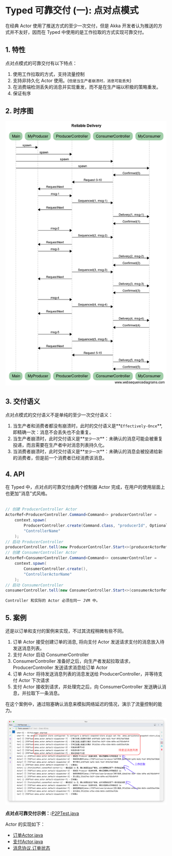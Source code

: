 # Typed 可靠交付 (一): 点对点模式

在经典 Actor 使用了推送方式的至少一次交付，但是 Akka 开发者认为推送的方式并不友好，因而在 Typed 中使用的是工作拉取的方式实现可靠交付。

## 1. 特性

点对点模式的可靠交付有以下特点：

1. 使用工作拉取的方式，支持流量控制
2. 支持非持久化 Actor 使用。(`但是当生产者崩溃时，消息可能丢失`)
3. 在消费端检测丢失的消息并实现重发，而不是在生产端以积极的策略重发。
4. 保证有序

## 2. 时序图

![typed-p2p.png](/img/typed-p2p.png)

## 3. 交付语义

点对点模式的交付语义不是单纯的至少一次交付语义：

1. 当生产者和消费者都没有崩溃时，此时的交付语义是**`Effectively-Once`**, 即精确一次：消息不会丢失也不会重复。
2. 当生产者崩溃时，此时交付语义是**`至少一次`**：未确认的消息可能会被重复投递，而且需要在生产者中对消息列表持久化。
3. 当消费者崩溃时，此时交付语义是**`至少一次`**：未确认的消息会被投递给新的消费者，但是前一个消费者已经消费该消息。

## 4. API 

在 Typed 中，点对点的可靠交付由两个控制器 Actor 完成，在用户的使用层面上也更加"消息"式风格。

```java

// 创建 ProducerController Actor
ActorRef<ProducerController.Command<Command>> producerController =
    context.spawn(
        ProducerController.create(Command.class, "producerId", Optional.empty()),
        "ControllerName"
    );
// 启动 ProducerController
producerController.tell(new ProducerController.Start<>(producerActorRef));
// 创建 ConsumerController Actor
ActorRef<ConsumerController.Command<Command>> consumerController =
    context.spawn(
        ConsumerController.create(), 
        "ControllerActorName"
    );
// 启动 ConsumerController
consumerController.tell(new ConsumerController.Start<>(consumerActorRef));

```

    Controller 和实际的 Actor 必须在同一 JVM 中。

## 5. 案例

还是以订单和支付的案例来实现，不过其流程稍微有些不同。

1. 订单 Actor 接受创建订单的消息, 将向支付 Actor 发送请求支付的消息放入待发送消息列表。
2. 支付 Actor 启动 ConsumerController
3. ConsumerController 准备好之后，向生产者发起拉取请求，ProducerController 发送请求消息给订单 Actor
4. 订单 Actor 将待发送消息列表的消息发送给 ProducerController，并等待支付 Actor 下次请求
5. 支付 Actor 接收到请求，并处理完之后，向 ConsumerController 发送确认消息，并拉取下一条消息。

在这个案例中，通过阻塞确认消息来模拟网络延迟的情况，演示了流量控制的能力。

![p2pTest.png](/img/p2pTest.png)

**点对点可靠交付示例：:**[P2PTest.java](/src/test/java/com/iquantex/phoenix/typedactor/guide/reliability/typed/P2PTest.java)

Actor 的实现如下：

- [订单Actor.java](/src/main/java/com/iquantex/phoenix/typedactor/guide/reliability/typed/p2p/OrderActor.java)
- [支付Actor.java](/src/main/java/com/iquantex/phoenix/typedactor/guide/reliability/typed/p2p/PaymentActor.java)
- [消息协议,订单状态](/src/main/java/com/iquantex/phoenix/typedactor/guide/reliability/protocol/)
